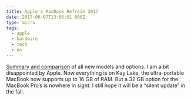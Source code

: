 ```yaml
---
title: Apple's MacBook Refresh 2017
date: 2017-06-07T13:06:01.000Z
type: micro
tags:
  - apple
  - hardware
  - tech
  - en
---
```


[Summary and comparison](https://www.anandtech.com/show/11519/apple-updates-mac-laptops-pro-vanilla-air-all-get-new-cpus) of all new models and options. I am a bit disappointed by Apple. Now everything is on Kay Lake, the ultra-portable MacBook now supports up to 16 GB of RAM. But a 32 GB option for the MacBook Pro’s is nowhere in sight. I still hope it will be a “silent update” in the fall.
